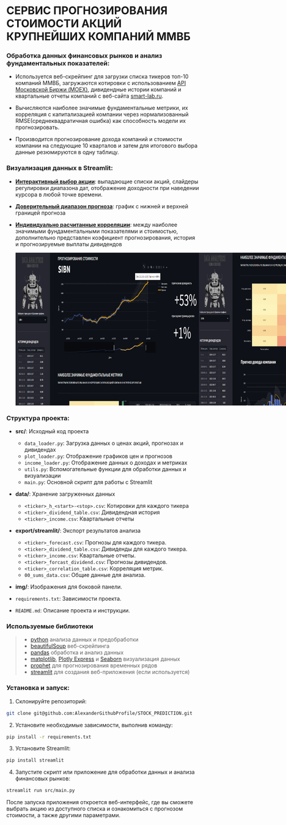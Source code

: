 # СЕРВИС ПРОГНОЗИРОВАНИЯ СТОИМОСТИ АКЦИЙ КРУПНЕЙШИХ КОМПАНИЙ ММВБ
### Обработка данных финансовых рынков и анализ фундаментальных показателей:
- Используется веб-скрейпинг для загрузки списка тикеров топ-10 компаний ММВБ, загружаются котировки с использованием [API Московской Биржи (MOEX)](https://www.moex.com/ru/), дивидендные истории компаний и квартальные отчеты компаний с веб-сайта [smart-lab.ru](https://smart-lab.ru/).
   
- Вычисляются наиболее значимые фундаментальные метрики, их корреляция с капитализацией компании через нормализованный RMSE(среднеквадратичная ошибка) как способность модели их прогнозировать.
  
- Производится прогнозирование дохода компаний и стоимости компании на следующие 10 кварталов и затем для итогового выбора данные резюмируются в одну таблицу.


### **Визуализация данных в Streamlit:**

- [**Интерактивный выбор акции**](#): выпадающие списки акций, слайдеры регулировки диапазона дат, отображение доходности при наведении курсора в любой точке времени.
  
- [**Доверительный диапазон прогноза**](#): график с нижней и верхней границей прогноза  
  
- [**Индивидуально расчитанные корреляции**](#): между наиболее значимыми фундаментальными показателями и стоимостью, дополнительно представлен коэфициент прогнозирования, история и прогнозируемые выплаты дивидендов 

  <div style="display: flex;">
    <img src="img/exmp/10.png" width="800" height="400">
    <img src="img/exmp/11.png" width="800" height="400">
    <img src="img/exmp/12.png" width="820" height="340">
</div>

### Структура проекта:

- **src/**: Исходный код проекта
  - `data_loader.py`: Загрузка данных о ценах акций, прогнозах и дивидендах
  - `plot_loader.py`: Отображение графиков цен и прогнозов
  - `income_loader.py`: Отображение данных о доходах и метриках
  - `utils.py`: Вспомогательные функции для обработки данных и визуализации
  - `main.py`: Основной скрипт для работы с Streamlit

- **data/**: Хранение загруженных данных
  - `<ticker>_h_<start>-<stop>.csv`: Котировки для каждого тикера
  - `<ticker>_dividend_table.csv`: Дивидендная история
  - `<ticker>_income.csv`: Квартальные отчеты

- **export/streamlit/**: Экспорт результатов анализа
  - `<ticker>_forecast.csv`: Прогнозы для каждого тикера.
  - `<ticker>_dividend_table.csv`: Дивиденды для каждого тикера.
  - `<ticker>_income.csv`: Квартальные отчеты.
  - `<ticker>_forcast_dividend.csv`: Прогнозы дивидендов.
  - `<ticker>_correlation_table.csv`: Корреляция метрик.
  - `00_sums_data.csv`: Общие данные для анализа.

- **img/**: Изображения для боковой панели.

- `requirements.txt`: Зависимости проекта.
- `README.md`: Описание проекта и инструкции.

### Используемые библиотеки
> - [python](https://www.python.org/) анализа данных и предобработки
> - [beautifulSoup](https://www.crummy.com/software/BeautifulSoup/bs4/doc/) веб-скрейпинга
> - [pandas](https://pandas.pydata.org/) обработка и анализ данных
> - [matplotlib](https://matplotlib.org/), [Plotly Express]() и [Seaborn](https://seaborn.pydata.org/) визуализация данных
> - [prophet](https://facebook.github.io/prophet/) для прогнозирования временных рядов
> - [streamlit](https://streamlit.io/) для создания веб-приложения (если используется)

### Установка и запуск:
1. Склонируйте репозиторий:

```bash
git clone git@github.com:AlexanderGithubProfile/STOCK_PREDICTION.git
```

2. Установите необходимые зависимости, выполнив команду:
```bash
pip install -r requirements.txt
```
3. Установите Streamlit:

```bash
pip install streamlit
```
4. Запустите скрипт или приложение для обработки данных и анализа финансовых рынков:
```bash
streamlit run src/main.py
```
После запуска приложения откроется веб-интерфейс, где вы сможете выбрать акцию из доступного списка и ознакомиться с прогнозом стоимости, а также другими параметрами.

